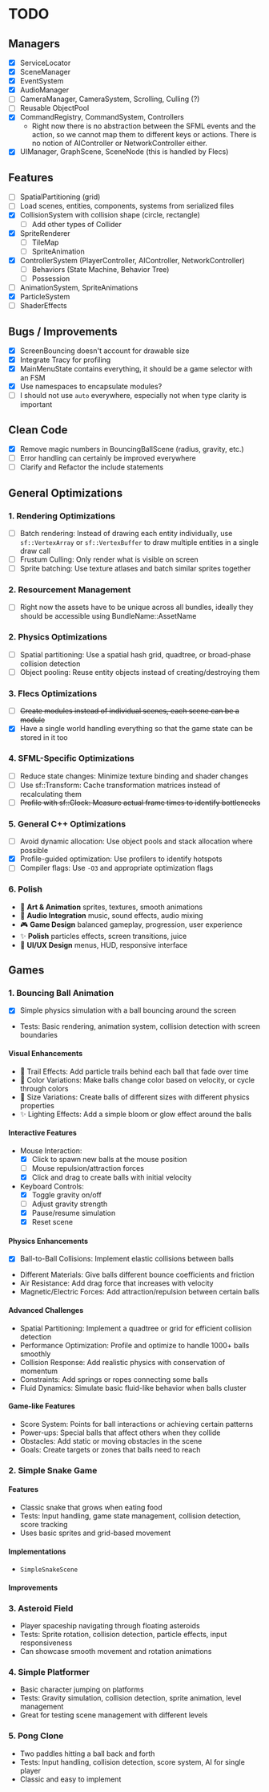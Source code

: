 # TODO

## Managers

- [x] ServiceLocator
- [x] SceneManager
- [x] EventSystem
- [x] AudioManager
- [ ] CameraManager, CameraSystem, Scrolling, Culling (?)
- [ ] Reusable ObjectPool
- [x] CommandRegistry, CommandSystem, Controllers
  - Right now there is no abstraction between the SFML events and the action, so we cannot map
    them to different keys or actions. There is no notion of AIController or NetworkController either.
- [x] UIManager, GraphScene, SceneNode (this is handled by Flecs)

## Features

- [ ] SpatialPartitioning (grid)
- [ ] Load scenes, entities, components, systems from serialized files
- [x] CollisionSystem with collision shape (circle, rectangle)
  - [ ] Add other types of Collider
- [x] SpriteRenderer
  - [ ] TileMap
  - [ ] SpriteAnimation
- [x] ControllerSystem (PlayerController, AIController, NetworkController)
  - [ ] Behaviors (State Machine, Behavior Tree)
  - [ ] Possession
- [ ] AnimationSystem, SpriteAnimations
- [x] ParticleSystem
- [ ] ShaderEffects

## Bugs / Improvements

- [x] ScreenBouncing doesn't account for drawable size
- [x] Integrate Tracy for profiling
- [x] MainMenuState contains everything, it should be a game selector with an FSM
- [x] Use namespaces to encapsulate modules?
- [ ] I should not use `auto` everywhere, especially not when type clarity is important

## Clean Code

- [x] Remove magic numbers in BouncingBallScene (radius, gravity, etc.)
- [ ] Error handling can certainly be improved everywhere
- [ ] Clarify and Refactor the include statements

## General Optimizations

### 1. Rendering Optimizations

- [ ] Batch rendering: Instead of drawing each entity individually, use `sf::VertexArray` or `sf::VertexBuffer` to draw multiple entities in a single draw call
- [ ] Frustum Culling: Only render what is visible on screen
- [ ] Sprite batching: Use texture atlases and batch similar sprites together

### 2. Resourcement Management

- [ ] Right now the assets have to be unique across all bundles, ideally they should be accessible using BundleName::AssetName

### 2. Physics Optimizations

- [ ] Spatial partitioning: Use a spatial hash grid, quadtree, or broad-phase collision detection
- [ ] Object pooling: Reuse entity objects instead of creating/destroying them

### 3. Flecs Optimizations

- [ ] ~~Create modules instead of individual scenes, each scene can be a module~~
- [x] Have a single world handling everything so that the game state can be stored in it too

### 4. SFML-Specific Optimizations

- [ ] Reduce state changes: Minimize texture binding and shader changes
- [ ] Use sf::Transform: Cache transformation matrices instead of recalculating them
- [ ] ~~Profile with sf::Clock: Measure actual frame times to identify bottlenecks~~

### 5. General C++ Optimizations

- [ ] Avoid dynamic allocation: Use object pools and stack allocation where possible
- [x] Profile-guided optimization: Use profilers to identify hotspots
- [ ] Compiler flags: Use `-O3` and appropriate optimization flags

### 6. Polish

- 🎨 **Art & Animation** sprites, textures, smooth animations
- 🎵 **Audio Integration** music, sound effects, audio mixing
- 🎮 **Game Design** balanced gameplay, progression, user experience
- ✨ **Polish** particles effects, screen transitions, juice
- 📱 **UI/UX Design** menus, HUD, responsive interface

## Games

### 1. Bouncing Ball Animation

- [x] Simple physics simulation with a ball bouncing around the screen
- Tests: Basic rendering, animation system, collision detection with screen boundaries

#### Visual Enhancements

- 🎨 Trail Effects: Add particle trails behind each ball that fade over time
- 🎨 Color Variations: Make balls change color based on velocity, or cycle through colors
- 🎨 Size Variations: Create balls of different sizes with different physics properties
- ✨ Lighting Effects: Add a simple bloom or glow effect around the balls

#### Interactive Features

- Mouse Interaction:
    - [x] Click to spawn new balls at the mouse position
    - [ ] Mouse repulsion/attraction forces
    - [x] Click and drag to create balls with initial velocity

- Keyboard Controls:
    - [x] Toggle gravity on/off
    - [ ] Adjust gravity strength
    - [x] Pause/resume simulation
    - [x] Reset scene

#### Physics Enhancements

- [x] Ball-to-Ball Collisions: Implement elastic collisions between balls
- Different Materials: Give balls different bounce coefficients and friction
- Air Resistance: Add drag force that increases with velocity
- Magnetic/Electric Forces: Add attraction/repulsion between certain balls

#### Advanced Challenges

- Spatial Partitioning: Implement a quadtree or grid for efficient collision detection
- Performance Optimization: Profile and optimize to handle 1000+ balls smoothly
- Collision Response: Add realistic physics with conservation of momentum
- Constraints: Add springs or ropes connecting some balls
- Fluid Dynamics: Simulate basic fluid-like behavior when balls cluster

#### Game-like Features

- Score System: Points for ball interactions or achieving certain patterns
- Power-ups: Special balls that affect others when they collide
- Obstacles: Add static or moving obstacles in the scene
- Goals: Create targets or zones that balls need to reach


### 2. Simple Snake Game

#### Features

- Classic snake that grows when eating food
- Tests: Input handling, game state management, collision detection, score tracking
- Uses basic sprites and grid-based movement

#### Implementations

- `SimpleSnakeScene`

#### Improvements

### 3. Asteroid Field

- Player spaceship navigating through floating asteroids
- Tests: Sprite rotation, collision detection, particle effects, input responsiveness
- Can showcase smooth movement and rotation animations

### 4. Simple Platformer

- Basic character jumping on platforms
- Tests: Gravity simulation, collision detection, sprite animation, level management
- Great for testing scene management with different levels

### 5. Pong Clone

- Two paddles hitting a ball back and forth
- Tests: Input handling, collision detection, score system, AI for single player
- Classic and easy to implement
